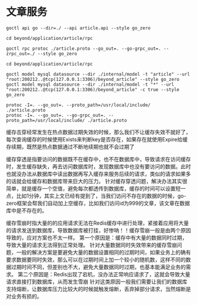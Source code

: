# 文章服务

```shell
goctl api go --dir=./ --api article.api --style go_zero
```


```shell
cd beyond/application/article/rpc

goctl rpc protoc ./article.proto --go_out=. --go-grpc_out=. --zrpc_out=./ --style go_zero
```

```shell
cd beyond/application/article/rpc

goctl model mysql datasource --dir ./internal/model -t "article" --url "root:200212..@tcp(127.0.0.1:3306)/beyond_article" --style go_zero
goctl model mysql datasource --dir ./internal/model -t "*" --url "root:200212..@tcp(127.0.0.1:3306)/beyond_article" -c true --style go_zero 
```

```shell
protoc -I=. --go_out=. --proto_path=/usr/local/include/ ./article.proto
protoc -I=. --go_out=. --go-grpc_out=. --proto_path=/usr/local/include/ ./article.proto

```

缓存击穿经常发生在热点数据过期失效的时候，那么我们不让缓存失效不就好了，每次查询缓存的时候使用Exists来判断key是否存在，如果存在就使用Expire给缓存续期，既然是热点数据通过不断地续期也就不会过期了

缓存穿透是指要访问的数据既不在缓存中，也不在数据库中，导致请求在访问缓存时，发生缓存缺失，再去访问数据库时，发现数据库中也没有要访问的数据。此时也就没办法从数据库中读出数据再写入缓存来服务后续的请求，类似的请求如果多的话就会给缓存和数据库带来巨大的压力。
针对缓存穿透问题，解决办法其实很简单，就是缓存一个空值，避免每次都透传到数据库，缓存的时间可以设置短一点，比如1分钟，其实上文已经有提到了，当我们访问不存在的数据的时候，go-zero框架会帮我们自动加上空缓存，比如我们访问id为999的文章，该文章在数据库中是不存在的。

缓存雪崩时指大量的的应用请求无法在Redis缓存中进行处理，紧接着应用将大量的请求发送到数据库，导致数据库被打挂，好惨呐！！缓存雪崩一般是由两个原因导致的，应对方案也不太一样。
第一个原因是：缓存中有大量的数据同时过期，导致大量的请求无法得到正常处理。
针对大量数据同时失效带来的缓存雪崩问题，一般的解决方案是要避免大量的数据设置相同的过期时间，如果业务上的确有要求数据要同时失效，那么可以在过期时间上加一个较小的随机数，这样不同的数据过期时间不同，但差别也不大，避免大量数据同时过期，也基本能满足业务的需求。
第二个原因是：Redis出现了宕机，没办法正常响应请求了，这就会导致大量请求直接打到数据库，从而发生雪崩
针对这类原因一般我们需要让我们的数据库支持熔断，让数据库压力比较大的时候就触发熔断，丢弃掉部分请求，当然熔断是对业务有损的。